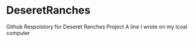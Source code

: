 # DeseretRanches
Github Respoistory for Deseret Ranches Project
A line I wrote on my lcoal computer
